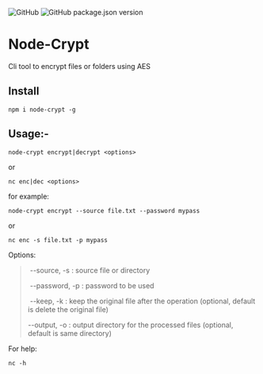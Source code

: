 ![GitHub](https://img.shields.io/github/license/rubinder25/node-crypt?style=flat-square) ![GitHub package.json version](https://img.shields.io/github/package-json/v/rubinder25/node-crypt?style=flat-square) 

# Node-Crypt

Cli tool to encrypt files or folders using AES

## Install

```
npm i node-crypt -g
```

## Usage:-

```
node-crypt encrypt|decrypt <options>
```

or

```
nc enc|dec <options>
```



for example:

```
node-crypt encrypt --source file.txt --password mypass
```

or

```
nc enc -s file.txt -p mypass
```

Options:

> ​    --source, -s <source>:                       source file or directory
>
> ​    --password, -p <password>:            password to be used
>
> ​    --keep, -k :                                               keep the original file after the operation (optional, default is delete the original file)
>
>    --output, -o <ouput directory>:  output directory for the processed files (optional, default is same directory)

For help:

```
nc -h
```

